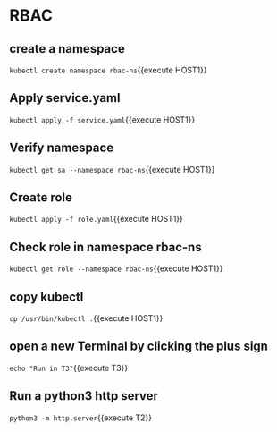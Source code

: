 # RBAC

## create a namespace
`kubectl create namespace rbac-ns`{{execute HOST1}}

## Apply service.yaml
`kubectl apply -f service.yaml`{{execute HOST1}}

## Verify namespace
`kubectl get sa --namespace rbac-ns`{{execute HOST1}}

## Create role
`kubectl apply -f role.yaml`{{execute HOST1}}

## Check role in namespace rbac-ns
`kubectl get role --namespace rbac-ns`{{execute HOST1}}

## copy kubectl
`cp /usr/bin/kubectl .`{{execute HOST1}}

## open a new Terminal by clicking the plus sign
`echo "Run in T3"`{{execute T3}}

## Run a python3 http server
`python3 -m http.server`{{execute T2}}
